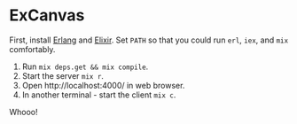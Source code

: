 ExCanvas
========

First, install [Erlang] and [Elixir]. Set `PATH` so that you could run `erl`, `iex`, and `mix` comfortably.

1. Run `mix deps.get && mix compile`.
2. Start the server `mix r`.
3. Open http://localhost:4000/ in web browser.
4. In another terminal - start the client `mix c`.

Whooo!

[Erlang]: https://www.erlang-solutions.com/downloads/download-erlang-otp
[Elixir]: http://elixir-lang.org/getting_started/1.html

